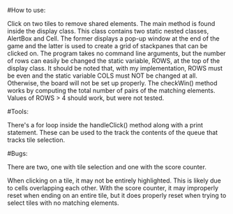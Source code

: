 #How to use:

Click on two tiles to remove shared elements. The main method is found inside the display class. This class contains
two static nested classes, AlertBox and Cell. The former displays a pop-up window at the end of the game and the latter
is used to create a grid of stackpanes that can be clicked on. The program takes no command line arguments, but the 
number of rows can easily be changed the static variable, ROWS, at the top of the display class.
It should be noted that, with my implementation, ROWS must be even and the static variable COLS must NOT be changed at
all. Otherwise, the board will not be set up properly. The checkWin() method works by computing the total number of 
pairs of the matching elements. Values of ROWS > 4 should work, but were not tested.

#Tools:

There's a for loop inside the handleClick() method along with a print statement. These can be used to the track the 
contents of the queue that tracks tile selection.





#Bugs:


There are two, one with tile selection and one with the score counter.

When clicking on a tile, it may not be entirely highlighted. This is likely due to cells overlapping each other.
With the score counter, it may improperly reset when ending on an entire tile, but it does properly reset when trying 
to select tiles with no matching elements.